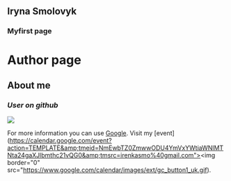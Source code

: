 ## Iryna Smolovyk


### Myfirst page


# Author page
## **About me**
### _User on github_


![](https://images.pexels.com/photos/110854/pexels-photo-110854.jpeg?auto=compress&cs=tinysrgb&dpr=1&w=500)


For more information you can use [Google](https://www.google.com.ua/).
Visit my [event](https://calendar.google.com/event?action=TEMPLATE&amp;tmeid=NmEwbTZ0ZmwwODU4YmVxYWtiaWNlMTNta24gaXJlbmthc21vQG0&amp;tmsrc=irenkasmo%40gmail.com"><img border="0" src="https://www.google.com/calendar/images/ext/gc_button1_uk.gif).





